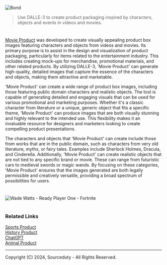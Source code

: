 ![Bond](https://github.com/sourceduty/Movie_Product/assets/123030236/9634c0cc-671d-4c46-9d2e-6434fa6265a8)

> Use DALLE-3 to create product packaging inspired by characters, objects and events in videos and movies.

#

[Movie Product](https://chatgpt.com/g/g-G6XGhh4Ph-movie-product) was developed to create visually appealing product box images featuring characters and objects from videos and movies. Its primary purpose is to assist in the design and visualization of product packaging, particularly for items related to the entertainment industry. This includes creating mock-ups for merchandise, promotional materials, and other related products. By utilizing DALLE-3, 'Movie Product' can generate high-quality, detailed images that capture the essence of the characters and objects, making them attractive and marketable.

'Movie Product' can create a wide range of product box images, including those featuring public domain characters and realistic objects. The tool is capable of generating detailed and engaging visuals that can be used for various promotional and marketing purposes. Whether it's a classic character from literature or a unique, generic object that fits a specific theme, 'Movie Product' can produce images that are both visually stunning and highly relevant to the intended use. This flexibility makes it an invaluable resource for designers and marketers looking to create compelling product presentations.

The characters and objects that 'Movie Product' can create include those from works that are in the public domain, such as characters from very old literature, myths, or fairy tales. Examples include Sherlock Holmes, Dracula, and Cinderella. Additionally, 'Movie Product' can create realistic objects that are not tied to any specific brand or movie. These can range from futuristic cars to medieval swords or magic wands. By focusing on these categories, 'Movie Product' ensures that the images generated are both legally permissible and creatively versatile, providing a broad spectrum of possibilities for users.

#

![Wade Watts - Ready Player One - Fortnite](https://github.com/sourceduty/Movie_Product/assets/123030236/00e7aeef-4361-4fcf-8555-7258ab75ff11)

#
### Related Links

[Sports Product](https://github.com/sourceduty/Sports_Product)
<br>
[History Product](https://github.com/sourceduty/History_Product)
<br>
[ChatGPT](https://github.com/sourceduty/ChatGPT)
<br>
[Animal Product](https://github.com/sourceduty/Animal_Product)

***
Copyright (C) 2024, Sourceduty - All Rights Reserved.
